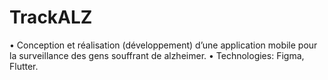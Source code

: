# TrackALZ

• Conception et réalisation (développement) d’une application mobile pour la surveillance des gens souffrant de alzheimer.
• Technologies: Figma, Flutter.
